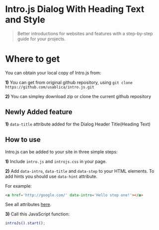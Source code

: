 # Intro.js Dialog With Heading Text and Style

> Better introductions for websites and features with a step-by-step guide for your projects.

# Where to get 
You can obtain your local copy of Intro.js from:

**1)** You can get from original github repository, using ```git clone https://github.com/usablica/intro.js.git```

**2)** You can simpley download zip or clone the current github repository


## Newly Added feature

**1)** `data-title` attribute added for the Dialog Header Title(Heading Text)

## How to use
Intro.js can be added to your site in three simple steps:

**1)** Include `intro.js` and `introjs.css` in your page.

**2)** Add `data-intro`, `data-title` and `data-step` to your HTML elements. To add hints you should use `data-hint` attribute.

For example:

```html
<a href='http://google.com/' data-intro='Hello step one!'></a>
````

See all attributes [here](https://introjs.com/docs/intro/attributes/).

**3)** Call this JavaScript function:
```javascript
introJs().start();
````
